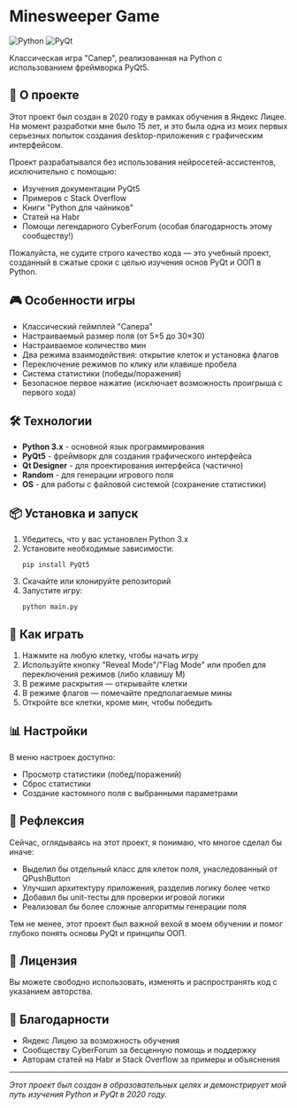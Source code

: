 # Minesweeper Game

![Python](https://img.shields.io/badge/Python-3.x-blue.svg)
![PyQt](https://img.shields.io/badge/PyQt-5.x-green.svg)

Классическая игра "Сапер", реализованная на Python с использованием фреймворка PyQt5.

## 📖 О проекте

Этот проект был создан в 2020 году в рамках обучения в Яндекс Лицее. На момент разработки мне было 15 лет, и это была одна из моих первых серьезных попыток создания desktop-приложения с графическим интерфейсом.

Проект разрабатывался без использования нейросетей-ассистентов, исключительно с помощью:
- Изучения документации PyQt5
- Примеров с Stack Overflow
- Книги "Python для чайников"
- Статей на Habr
- Помощи легендарного CyberForum (особая благодарность этому сообществу!)

Пожалуйста, не судите строго качество кода — это учебный проект, созданный в сжатые сроки с целью изучения основ PyQt и ООП в Python.

## 🎮 Особенности игры

- Классический геймплей "Сапера"
- Настраиваемый размер поля (от 5×5 до 30×30)
- Настраиваемое количество мин
- Два режима взаимодействия: открытие клеток и установка флагов
- Переключение режимов по клику или клавише пробела
- Система статистики (победы/поражения)
- Безопасное первое нажатие (исключает возможность проигрыша с первого хода)

## 🛠 Технологии

- **Python 3.x** - основной язык программирования
- **PyQt5** - фреймворк для создания графического интерфейса
- **Qt Designer** - для проектирования интерфейса (частично)
- **Random** - для генерации игрового поля
- **OS** - для работы с файловой системой (сохранение статистики)

## 📦 Установка и запуск

1. Убедитесь, что у вас установлен Python 3.x
2. Установите необходимые зависимости:
   ```
   pip install PyQt5
   ```
3. Скачайте или клонируйте репозиторий
4. Запустите игру:
   ```
   python main.py
   ```

## 🔧 Как играть

1. Нажмите на любую клетку, чтобы начать игру
2. Используйте кнопку "Reveal Mode"/"Flag Mode" или пробел для переключения режимов (либо клавишу M)
3. В режиме раскрытия — открывайте клетки
4. В режиме флагов — помечайте предполагаемые мины
5. Откройте все клетки, кроме мин, чтобы победить

## 📊 Настройки

В меню настроек доступно:
- Просмотр статистики (побед/поражений)
- Сброс статистики
- Создание кастомного поля с выбранными параметрами

## 💭 Рефлексия

Сейчас, оглядываясь на этот проект, я понимаю, что многое сделал бы иначе:
- Выделил бы отдельный класс для клеток поля, унаследованный от QPushButton
- Улучшил архитектуру приложения, разделив логику более четко
- Добавил бы unit-тесты для проверки игровой логики
- Реализовал бы более сложные алгоритмы генерации поля

Тем не менее, этот проект был важной вехой в моем обучении и помог глубоко понять основы PyQt и принципы ООП.

## 📄 Лицензия

Вы можете свободно использовать, изменять и распространять код с указанием авторства.

## 🤝 Благодарности

- Яндекс Лицею за возможность обучения
- Сообществу CyberForum за бесценную помощь и поддержку
- Авторам статей на Habr и Stack Overflow за примеры и объяснения

---

*Этот проект был создан в образовательных целях и демонстрирует мой путь изучения Python и PyQt в 2020 году.*
